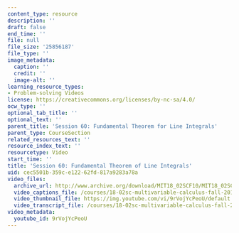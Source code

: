 ```yaml
---
content_type: resource
description: ''
draft: false
end_time: ''
file: null
file_size: '25856187'
file_type: ''
image_metadata:
  caption: ''
  credit: ''
  image-alt: ''
learning_resource_types:
- Problem-solving Videos
license: https://creativecommons.org/licenses/by-nc-sa/4.0/
ocw_type: ''
optional_tab_title: ''
optional_text: ''
parent_title: 'Session 60: Fundamental Theorem for Line Integrals'
parent_type: CourseSection
related_resources_text: ''
resource_index_text: ''
resourcetype: Video
start_time: ''
title: 'Session 60: Fundamental Theorem of Line Integrals'
uid: cec5501b-359c-e122-62fd-817a9283a78a
video_files:
  archive_url: http://www.archive.org/download/MIT18_02SCF10/MIT18_02SCF10Rec_42_300k.mp4
  video_captions_file: /courses/18-02sc-multivariable-calculus-fall-2010/9f402a82fe4958b39349c72eeb3cb125_9rVojYcPeoU.vtt
  video_thumbnail_file: https://img.youtube.com/vi/9rVojYcPeoU/default.jpg
  video_transcript_file: /courses/18-02sc-multivariable-calculus-fall-2010/72641c62b86be1309c0e3d079c171063_9rVojYcPeoU.pdf
video_metadata:
  youtube_id: 9rVojYcPeoU
---
```

